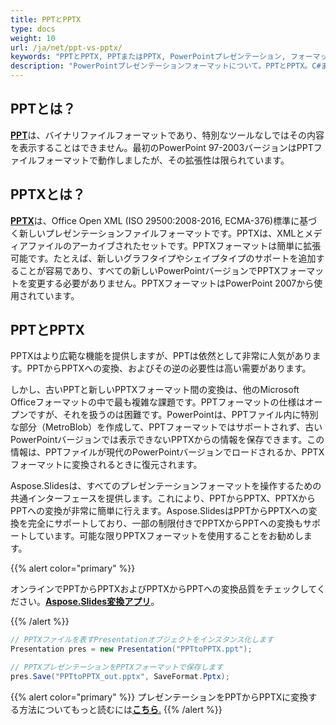 ```yaml
---
title: PPTとPPTX
type: docs
weight: 10
url: /ja/net/ppt-vs-pptx/
keywords: "PPTとPPTX, PPTまたはPPTX, PowerPointプレゼンテーション, フォーマット, C#, Csharp, .NET"
description: "PowerPointプレゼンテーションフォーマットについて。PPTとPPTX。C#または.NETでの違い"
---
```


## **PPTとは？**
[**PPT**](https://docs.fileformat.com/presentation/ppt/)は、バイナリファイルフォーマットであり、特別なツールなしではその内容を表示することはできません。最初のPowerPoint 97-2003バージョンはPPTファイルフォーマットで動作しましたが、その拡張性は限られています。

## **PPTXとは？**
[**PPTX**](https://docs.fileformat.com/presentation/pptx/)は、Office Open XML (ISO 29500:2008-2016, ECMA-376)標準に基づく新しいプレゼンテーションファイルフォーマットです。PPTXは、XMLとメディアファイルのアーカイブされたセットです。PPTXフォーマットは簡単に拡張可能です。たとえば、新しいグラフタイプやシェイプタイプのサポートを追加することが容易であり、すべての新しいPowerPointバージョンでPPTXフォーマットを変更する必要がありません。PPTXフォーマットはPowerPoint 2007から使用されています。

## **PPTとPPTX**
PPTXはより広範な機能を提供しますが、PPTは依然として非常に人気があります。PPTからPPTXへの変換、およびその逆の必要性は高い需要があります。

しかし、古いPPTと新しいPPTXフォーマット間の変換は、他のMicrosoft Officeフォーマットの中で最も複雑な課題です。PPTフォーマットの仕様はオープンですが、それを扱うのは困難です。PowerPointは、PPTファイル内に特別な部分（MetroBlob）を作成して、PPTフォーマットではサポートされず、古いPowerPointバージョンでは表示できないPPTXからの情報を保存できます。この情報は、PPTファイルが現代のPowerPointバージョンでロードされるか、PPTXフォーマットに変換されるときに復元されます。

Aspose.Slidesは、すべてのプレゼンテーションフォーマットを操作するための共通インターフェースを提供します。これにより、PPTからPPTX、PPTXからPPTへの変換が非常に簡単に行えます。Aspose.SlidesはPPTからPPTXへの変換を完全にサポートしており、一部の制限付きでPPTXからPPTへの変換もサポートしています。可能な限りPPTXフォーマットを使用することをお勧めします。

{{% alert color="primary" %}} 

オンラインでPPTからPPTXおよびPPTXからPPTへの変換品質をチェックしてください。[**Aspose.Slides変換アプリ**](https://products.aspose.app/slides/conversion/)。

{{% /alert %}} 

```c#
// PPTXファイルを表すPresentationオブジェクトをインスタンス化します
Presentation pres = new Presentation("PPTtoPPTX.ppt");

// PPTXプレゼンテーションをPPTXフォーマットで保存します
pres.Save("PPTtoPPTX_out.pptx", SaveFormat.Pptx);
```

{{% alert color="primary" %}} 
プレゼンテーションをPPTからPPTXに変換する方法についてもっと読むには[**こちら**.](/slides/ja/net/convert-ppt-to-pptx/)
{{% /alert %}} 